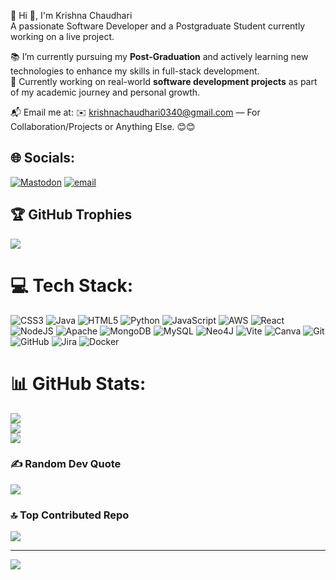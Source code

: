 💫 Hi 👋, I'm Krishna Chaudhari  
A passionate Software Developer and a Postgraduate Student currently working on a live project.

📚 I’m currently pursuing my **Post-Graduation** and actively learning new technologies to enhance my skills in full-stack development.  
🚀 Currently working on real-world **software development projects** as part of my academic journey and personal growth.

📬 Email me at: ✉️ krishnachaudhari0340@gmail.com — For Collaboration/Projects or Anything Else. 😊😊


## 🌐 Socials:
[![Mastodon](https://img.shields.io/badge/-MASTODON-%232B90D9?logo=mastodon&logoColor=white)](https://mastodon.social/@KrishnaChaudhari-ow9ni) [![email](https://img.shields.io/badge/Email-D14836?logo=gmail&logoColor=white)](mailto:krishnachaudhari0340@gmail.com) 


## 🏆 GitHub Trophies
![](https://github-profile-trophy.vercel.app/?username=KRISHNACHAUDHARI10&theme=radical&no-frame=false&no-bg=true&margin-w=4)
# 💻 Tech Stack:
![CSS3](https://img.shields.io/badge/css3-%231572B6.svg?style=for-the-badge&logo=css3&logoColor=white) ![Java](https://img.shields.io/badge/java-%23ED8B00.svg?style=for-the-badge&logo=openjdk&logoColor=white) ![HTML5](https://img.shields.io/badge/html5-%23E34F26.svg?style=for-the-badge&logo=html5&logoColor=white) ![Python](https://img.shields.io/badge/python-3670A0?style=for-the-badge&logo=python&logoColor=ffdd54) ![JavaScript](https://img.shields.io/badge/javascript-%23323330.svg?style=for-the-badge&logo=javascript&logoColor=%23F7DF1E) ![AWS](https://img.shields.io/badge/AWS-%23FF9900.svg?style=for-the-badge&logo=amazon-aws&logoColor=white) ![React](https://img.shields.io/badge/react-%2320232a.svg?style=for-the-badge&logo=react&logoColor=%2361DAFB) ![NodeJS](https://img.shields.io/badge/node.js-6DA55F?style=for-the-badge&logo=node.js&logoColor=white) ![Apache](https://img.shields.io/badge/apache-%23D42029.svg?style=for-the-badge&logo=apache&logoColor=white) ![MongoDB](https://img.shields.io/badge/MongoDB-%234ea94b.svg?style=for-the-badge&logo=mongodb&logoColor=white) ![MySQL](https://img.shields.io/badge/mysql-4479A1.svg?style=for-the-badge&logo=mysql&logoColor=white) ![Neo4J](https://img.shields.io/badge/Neo4j-008CC1?style=for-the-badge&logo=neo4j&logoColor=white) ![Vite](https://img.shields.io/badge/vite-%23646CFF.svg?style=for-the-badge&logo=vite&logoColor=white) ![Canva](https://img.shields.io/badge/Canva-%2300C4CC.svg?style=for-the-badge&logo=Canva&logoColor=white) ![Git](https://img.shields.io/badge/git-%23F05033.svg?style=for-the-badge&logo=git&logoColor=white) ![GitHub](https://img.shields.io/badge/github-%23121011.svg?style=for-the-badge&logo=github&logoColor=white) ![Jira](https://img.shields.io/badge/jira-%230A0FFF.svg?style=for-the-badge&logo=jira&logoColor=white) ![Docker](https://img.shields.io/badge/docker-%230db7ed.svg?style=for-the-badge&logo=docker&logoColor=white)
# 📊 GitHub Stats:
![](https://github-readme-stats.vercel.app/api?username=KRISHNACHAUDHARI10&theme=dark&hide_border=false&include_all_commits=true&count_private=false)<br/>
![](https://nirzak-streak-stats.vercel.app/?user=KRISHNACHAUDHARI10&theme=dark&hide_border=false)<br/>
![](https://github-readme-stats.vercel.app/api/top-langs/?username=KRISHNACHAUDHARI10&theme=dark&hide_border=false&include_all_commits=true&count_private=false&layout=compact)


### ✍️ Random Dev Quote
![](https://quotes-github-readme.vercel.app/api?type=horizontal&theme=radical)

### 🔝 Top Contributed Repo
![](https://github-contributor-stats.vercel.app/api?username=KRISHNACHAUDHARI10&limit=5&theme=dark&combine_all_yearly_contributions=true)

---
[![](https://visitcount.itsvg.in/api?id=KRISHNACHAUDHARI10&icon=0&color=0)](https://visitcount.itsvg.in)

<!-- Proudly created with GPRM ( https://gprm.itsvg.in ) -->
